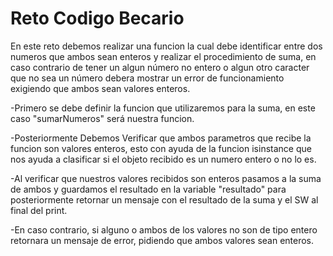# Reto Codigo Becario

En este reto debemos realizar una funcion la cual debe identificar entre dos numeros que ambos sean enteros y realizar el procedimiento de suma, en caso contrario de tener un algun número no entero o algun otro caracter que no sea un número debera mostrar un error de funcionamiento exigiendo que ambos sean valores enteros.

-Primero se debe definir la funcion que utilizaremos para la suma, en este caso "sumarNumeros" será nuestra funcion.

-Posteriormente Debemos Verificar que ambos parametros que recibe la funcion son valores enteros, esto con ayuda de la funcion isinstance que nos ayuda a clasificar si el objeto recibido es un numero entero o no lo es.

-Al verificar que nuestros valores recibidos son enteros pasamos a la suma de ambos y guardamos el resultado en la variable "resultado" para posteriormente retornar un mensaje con el resultado de la suma y el SW al final del print.

-En caso contrario, si alguno o ambos de los valores no son de tipo entero retornara un mensaje de error, pidiendo que ambos valores sean enteros.


